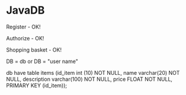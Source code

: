 # JavaDB

Register - OK!

Authorize - OK!

Shopping basket - OK!

DB = db or DB = "user name"

db have table items (id_item int (10) NOT NULL, name varchar(20) NOT NULL, description varchar(100) NOT NULL, price FLOAT NOT NULL, PRIMARY KEY (id_item));
